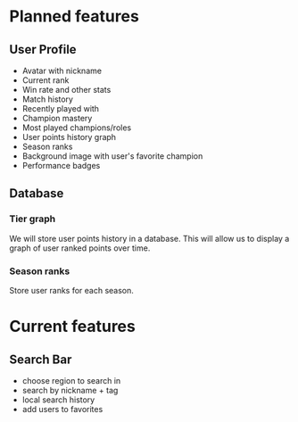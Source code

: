 # Planned features

## User Profile

- Avatar with nickname
- Current rank
- Win rate and other stats
- Match history
- Recently played with
- Champion mastery
- Most played champions/roles
- User points history graph
- Season ranks
- Background image with user's favorite champion
- Performance badges

## Database

### Tier graph

We will store user points history in a database.
This will allow us to display a graph of user ranked points over time.

### Season ranks

Store user ranks for each season.

# Current features

## Search Bar

- choose region to search in
- search by nickname + tag
- local search history
- add users to favorites
